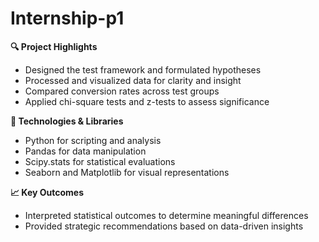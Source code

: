 # Internship-p1

**🔍 Project Highlights**
- Designed the test framework and formulated hypotheses
- Processed and visualized data for clarity and insight
- Compared conversion rates across test groups
- Applied chi-square tests and z-tests to assess significance
  
**🧠 Technologies & Libraries**
- Python for scripting and analysis
- Pandas for data manipulation
- Scipy.stats for statistical evaluations
- Seaborn and Matplotlib for visual representations
  
**📈 Key Outcomes**
- Interpreted statistical outcomes to determine meaningful differences
- Provided strategic recommendations based on data-driven insights
